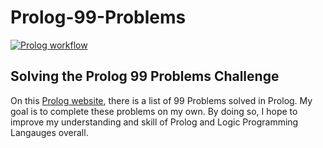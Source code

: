 # Prolog-99-Problems

[![Prolog workflow][badge]][flow]

Solving the Prolog 99 Problems Challenge
------------
On this [Prolog website][prolog link], there is a list of 99 Problems solved in Prolog. My goal is to complete these problems on my own. By doing so, I hope to improve my understanding and skill of Prolog and Logic Programming Langauges overall.

[prolog link]: https://www.ic.unicamp.br/~meidanis/courses/mc336/2009s2/prolog/problemas/
[prolog GitHub Actions setup]: https://github.com/logtalk-actions/setup-swi-prolog
[badge]: https://github.com/hasantouma/99-Problems/actions/workflows/prolog.yml/badge.svg?branch=main
[flow]: https://github.com/hasantouma/99-Problems/actions/workflows/prolog.yml
